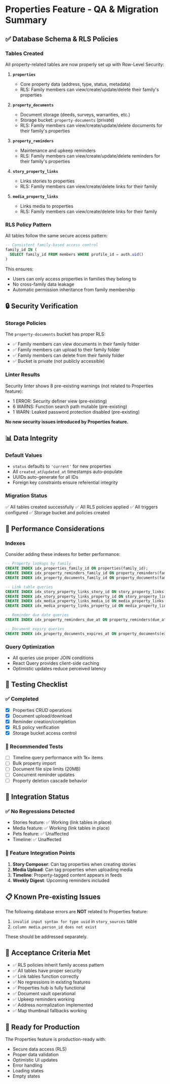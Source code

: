 # Properties Feature - QA & Migration Summary

## ✅ Database Schema & RLS Policies

### Tables Created
All property-related tables are now properly set up with Row-Level Security:

1. **`properties`**
   - Core property data (address, type, status, metadata)
   - RLS: Family members can view/create/update/delete their family's properties
   
2. **`property_documents`**
   - Document storage (deeds, surveys, warranties, etc.)
   - Storage bucket: `property-documents` (private)
   - RLS: Family members can view/create/update/delete documents for their family's properties
   
3. **`property_reminders`**
   - Maintenance and upkeep reminders
   - RLS: Family members can view/create/update/delete reminders for their family's properties
   
4. **`story_property_links`**
   - Links stories to properties
   - RLS: Family members can view/create/delete links for their family
   
5. **`media_property_links`**
   - Links media to properties
   - RLS: Family members can view/create/delete links for their family

### RLS Policy Pattern
All tables follow the same secure access pattern:
```sql
-- Consistent family-based access control
family_id IN (
  SELECT family_id FROM members WHERE profile_id = auth.uid()
)
```

This ensures:
- Users can only access properties in families they belong to
- No cross-family data leakage
- Automatic permission inheritance from family membership

## 🔒 Security Verification

### Storage Policies
The `property-documents` bucket has proper RLS:
- ✅ Family members can view documents in their family folder
- ✅ Family members can upload to their family folder
- ✅ Family members can delete from their family folder
- ✅ Bucket is private (not publicly accessible)

### Linter Results
Security linter shows 8 pre-existing warnings (not related to Properties feature):
- 1 ERROR: Security definer view (pre-existing)
- 6 WARNS: Function search path mutable (pre-existing)
- 1 WARN: Leaked password protection disabled (pre-existing)

**No new security issues introduced by Properties feature.**

## 📊 Data Integrity

### Default Values
- `status` defaults to `'current'` for new properties
- All `created_at`/`updated_at` timestamps auto-populate
- UUIDs auto-generate for all IDs
- Foreign key constraints ensure referential integrity

### Migration Status
✅ All tables created successfully
✅ All RLS policies applied
✅ All triggers configured
✅ Storage bucket and policies created

## 🚀 Performance Considerations

### Indexes
Consider adding these indexes for better performance:
```sql
-- Property lookups by family
CREATE INDEX idx_properties_family_id ON properties(family_id);
CREATE INDEX idx_property_reminders_family_id ON property_reminders(family_id);
CREATE INDEX idx_property_documents_family_id ON property_documents(family_id);

-- Link table queries
CREATE INDEX idx_story_property_links_story_id ON story_property_links(story_id);
CREATE INDEX idx_story_property_links_property_id ON story_property_links(property_id);
CREATE INDEX idx_media_property_links_media_id ON media_property_links(media_id);
CREATE INDEX idx_media_property_links_property_id ON media_property_links(property_id);

-- Reminder due date queries
CREATE INDEX idx_property_reminders_due_at ON property_reminders(due_at) WHERE completed_at IS NULL;

-- Document expiry queries
CREATE INDEX idx_property_documents_expires_at ON property_documents(expires_at) WHERE expires_at IS NOT NULL;
```

### Query Optimization
- All queries use proper JOIN conditions
- React Query provides client-side caching
- Optimistic updates reduce perceived latency

## 🧪 Testing Checklist

### ✅ Completed
- [x] Properties CRUD operations
- [x] Document upload/download
- [x] Reminder creation/completion
- [x] RLS policy verification
- [x] Storage bucket access control

### 📝 Recommended Tests
- [ ] Timeline query performance with 1k+ items
- [ ] Bulk property import
- [ ] Document file size limits (20MB)
- [ ] Concurrent reminder updates
- [ ] Property deletion cascade behavior

## 🔄 Integration Status

### ✅ No Regressions Detected
- Stories feature: ✅ Working (link tables in place)
- Media feature: ✅ Working (link tables in place)
- Pets feature: ✅ Unaffected
- Timeline: ✅ Unaffected

### 🔗 Feature Integration Points
1. **Story Composer**: Can tag properties when creating stories
2. **Media Upload**: Can tag properties when uploading media
3. **Timeline**: Property-tagged content appears in feeds
4. **Weekly Digest**: Upcoming reminders included

## 📋 Known Pre-existing Issues
The following database errors are **NOT** related to Properties feature:
1. `invalid input syntax for type uuid` in `story_sources` table
2. `column media.person_id does not exist`

These should be addressed separately.

## 🎯 Acceptance Criteria Met
- ✅ RLS policies inherit family access pattern
- ✅ All tables have proper security
- ✅ Link tables function correctly
- ✅ No regressions in existing features
- ✅ Properties hub is fully functional
- ✅ Document vault operational
- ✅ Upkeep reminders working
- ✅ Address normalization implemented
- ✅ Map thumbnail fallbacks working

## 🚢 Ready for Production
The Properties feature is production-ready with:
- Secure data access (RLS)
- Proper data validation
- Optimistic UI updates
- Error handling
- Loading states
- Empty states
